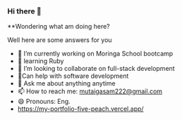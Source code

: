 ### Hi there 👋


**Wondering what am doing here?

Well here are some answers for you

- 🔭 I’m currently working on Moringa School bootcamp
- 🌱 learning Ruby
- 👯 I’m looking to collaborate on full-stack development
- 🤔Can help with software development
- 💬 Ask me about anything anytime
- 📫 How to reach me: mutaigasam222@gmail.com
- 😄 Pronouns: Eng.
- https://my-portfolio-five-peach.vercel.app/

